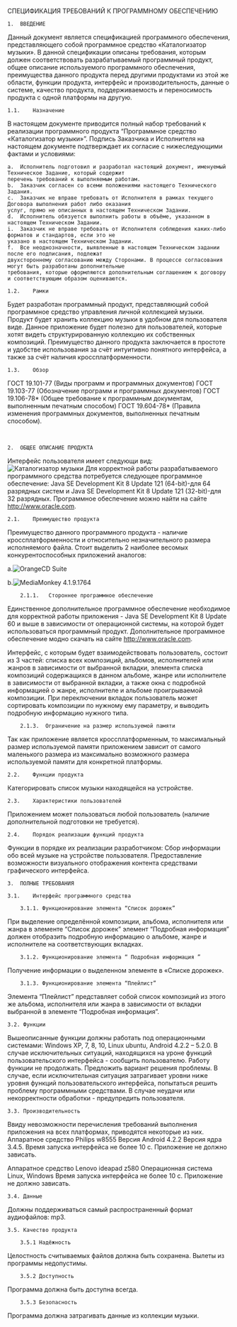 
СПЕЦИФИКАЦИЯ ТРЕБОВАНИЙ К ПРОГРАММНОМУ ОБЕСПЕЧЕНИЮ
 
 
	1.	ВВЕДЕНИЕ

Данный документ является спецификацией программного обеспечения, представляющего собой программное средство «Каталогизатор музыки». В данной спецификации описаны требования, которым должен соответствовать разрабатываемый программный продукт, общее описание используемого программного обеспечения, преимущества данного продукта перед другими продуктами из этой же области, функции продукта, интерфейс и производительность, данные о системе, качество продукта, поддерживаемость и переносимость продукта с одной платформы на другую.

	1.1.	Назначение
В настоящем документе приводится полный набор требований к реализации программного продукта “Программное средство «Каталогизатор музыки»”.
Подпись Заказчика и Исполнителя на настоящем документе подтверждает их согласие с нижеследующими фактами и условиями:

	a.	Исполнитель подготовил и разработал настоящий документ, именуемый Техническое Задание, который содержит 
	перечень требований к выполняемым работам.
	b.	Заказчик согласен со всеми положениями настоящего Технического Задания.
	c.	Заказчик не вправе требовать от Исполнителя в рамках текущего Договора выполнения работ либо оказания 
	услуг, прямо не описанных в настоящем Техническом Задании.
	d.	Исполнитель обязуется выполнить работы в объёме, указанном в настоящем Техническом Задании.
	i.	Заказчик не вправе требовать от Исполнителя соблюдения каких-либо форматов и стандартов, если это не 
	указано в настоящем Техническом Задании.
	f.	Все неоднозначности, выявленные в настоящем Техническом задании после его подписания, подлежат
	двухстороннему согласованию между Сторонами. В процессе согласования могут быть разработаны дополнительные 
	требования, которые оформляются дополнительным соглашением к договору и соответствующим образом оцениваются.
	
	1.2.	Рамки
Будет разработан программный продукт, представляющий собой программное средство управления личной коллекцией музыки. Продукт будет хранить коллекцию музыки в удобном для пользователя виде. Данное приложение будет полезно для пользователей, которые хотят видеть структурированную коллекцию их собственных композиций. Преимущество данного продукта заключается в простоте и удобстве использования за счёт интуитивно понятного интерфейса, а также за счёт наличия кроссплатформенности.

	1.3.	Обзор
ГОСТ 19.101-77	(Виды программ и программных документов)
ГОСТ 19.103-77	(Обозначение программ и программных документов)
ГОСТ 19.106-78*	(Общее требование к программным документам, выполненным печатным способом)
ГОСТ 19.604-78*	(Правила изменения программных документов, выполненных печатным способом).

 
 
	2.	ОБЩЕЕ ОПИСАНИЕ ПРОДУКТА

Интерфейс пользователя имеет следующи вид:
![Каталогизатор музыки](https://github.com/KaminskayaLyuba/Music_cataloger/blob/master/Documentation/Pictures/Music_cataloguer_interface.png)
Для корректной работы разрабатываемого программного средства потребуется следующее программное обеспечение: Java SE Development Kit 8 Update 121 (64-bit)-для 64 разрядных систем и Java SE Development Kit 8 Update 121 (32-bit)-для 32 разрядных. Программное обеспечение можно найти на сайте http://www.oracle.com.

	2.1.	Преимущество продукта
Преимущество данного программного продукта - наличие кроссплатформенности и относительно незначительного размера исполняемого файла.
Стоит выделить 2 наиболее весомых конкурентоспособных приложений аналогов:

a.![OrangeCD Suite](https://github.com/KaminskayaLyuba/Music_cataloger/blob/master/Documentation/Pictures/OrangeCD%20Suite.png)

b.![MediaMonkey 4.1.9.1764](https://github.com/KaminskayaLyuba/Music_cataloger/blob/master/Documentation/Pictures/MediaMonkey.png)

		2.1.1.	 Стороннее программное обеспечение
Единственное дополнительное программное обеспечение необходимое для корректной работы приложения - Java SE Development Kit 8 Update 60 и выше в зависимости от операционной системы, на которой будет использоваться программный продукт. Дополнительное программное обеспечение модно скачать на сайте http://www.oracle.com.

Интерфейс, с которым будет взаимодействовать пользователь, состоит из 3 частей: списка всех композиций, альбомов, исполнителей или жанров в зависимости от выбранной вкладки, элемента списка композиций содержащихся в данном альбоме, жанре или исполнителе в зависимости от выбранной вкладки, а также окна с подробной информацией о жанре, исполнителе и альбоме проигрываемой композиции.
При переключении вкладок пользователь может сортировать композиции по нужному ему параметру, и выводить подробную информацию нужного типа.

		2.1.3.	Ограничение на размер используемой памяти
Так как приложение является кроссплатформенным, то максимальный размер используемой памяти приложением зависит от самого маленького размера из максимально возможного размера используемой памяти для конкретной платформы.

	2.2.	Функции продукта
Категорировать список музыки находящейся на устройстве.

	2.3.	Характеристики пользователей
Приложением может пользоваться любой пользователь (наличие дополнительной подготовки не требуется).

	2.4.	Порядок реализации функций продукта
Функции в порядке их реализации разработчиком:
Сбор информации обо всей музыке на устройстве пользователя.
Предоставление возможности визуального отображения контента средствами графического интерфейса.

 
	3.	ПОЛНЫЕ ТРЕБОВАНИЯ
	
	3.1.	Интерфейс программного средства
	
		3.1.1. Функционирование элемента “Список дорожек”
При выделение определённой композиции, альбома, исполнителя или жанра в элементе “Список дорожек”  элемент “Подробная информация” должен отобразить подробную информацию о альбоме, жанре и исполнителе на соответствующих вкладках.
	
		3.1.2. Функционирование элемента “ Подробная информация ”
Получение информации о выделенном элементе в «Списке дорожек».

		3.1.3. Функционирование элемента “Плейлист”
Элемента “Плейлист” представляет собой список композиций из этого же альбома, исполнителя или жанра в зависимости от вкладки выбранной в элементе “Подробная информация”.
	
	3.2. Функции
Вышеописанные функции должны работать под операционными системами: Windows XP, 7, 8, 10, Linux ubuntu, Android 4.2.2 – 5.2.0.
В случае исключительных ситуаций, находящихся на уроне функций пользовательского интерфейса - сообщить пользователю. Работу функции не продолжать. Предложить вариант решения проблемы. В случае, если исключительная ситуация затрагивает уровни ниже уровня функций пользовательского интерфейса, попытаться решить проблему программными средствами. В случае неудачи или некорректности обработки - предупредить пользователя. 

	3.3. Производительность
Ввиду невозможности перечисления требований выполнения приложения на всех платформах, приводятся некоторые из них.
Аппаратное средство Philips w8555
Версия Android 4.2.2 
Версия ядра 3.4.5.
Время запуска интерфейса не более 10 с.
Приложение не должно зависать.

Аппаратное средство Lenovo ideapad z580
Операционная система Linux, Windows
Время запуска интерфейса не более 10 с.
Приложение не должно зависать.

	3.4. Данные
Должны поддерживаться самый распространенный формат аудиофайлов: mp3. 

	3.5. Качество продукта

		3.5.1 Надёжность
Целостность считываемых файлов должна быть сохранена.
Вылеты из программы недопустимы.

		3.5.2 Доступность
Программа должна быть доступна всегда.

		3.5.3 Безопасность
Программа должна затрагивать данные из коллекции музыки.


